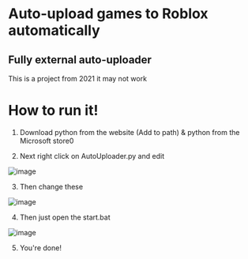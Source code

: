 # Auto-upload games to Roblox automatically
## Fully external auto-uploader
This is a project from 2021 it may not work

# How to run it!
1. Download python from the website (Add to path) & python from the Microsoft store0

2. Next right click on AutoUploader.py and edit
 
![image](https://github.com/user-attachments/assets/96116673-435a-4439-8879-c685bd3754f4)

3. Then change these

![image](https://github.com/user-attachments/assets/fb7056df-f19f-4b83-a303-c362dba879ba)

4. Then just open the start.bat

![image](https://github.com/user-attachments/assets/90a64309-8e55-4dab-9c17-936df9425fbd)


5. You're done!
